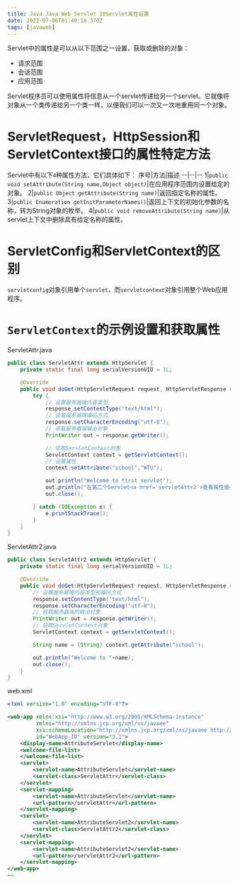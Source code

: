 ```yaml
---
title: Java Java Web Servlet 10Servlet属性设置
date: 2022-07-06T01:40:18.370Z
tags: [javaweb]
---
```

Servlet中的属性是可以从以下范围之一设置，获取或删除的对象：

* 请求范围
* 会话范围
* 应用范围
  
Servlet程序员可以使用属性将信息从一个servlet传递给另一个servlet。它就像将对象从一个类传递给另一个类一样，以便我们可以一次又一次地重用同一个对象。

# ServletRequest，HttpSession和ServletContext接口的属性特定方法
Servlet中有以下`4`种属性方法，它们具体如下：
序号|方法|描述
--|--|--
1|`public void setAttribute(String name,Object object)`|在应用程序范围内设置给定的对象。
2|`public Object getAttribute(String name)`|返回指定名称的属性。
3|`public Enumeration getInitParameterNames()`|返回上下文的初始化参数的名称，转为String对象的枚举。
4|`public void removeAttribute(String name)`|从servlet上下文中删除具有给定名称的属性。

# ServletConfig和ServletContext的区别
`servletconfig`对象引用单个`servlet`，而`servletcontext`对象引用整个Web应用程序。

# `ServletContext`的示例设置和获取属性

ServletAttr.java
~~~java
public class ServletAttr extends HttpServlet {
    private static final long serialVersionUID = 1L;

    @Override
    public void doGet(HttpServletRequest request, HttpServletResponse response){
        try {
            // 设置服务器端内容类型
            response.setContentType("text/html");
            // 设置服务器端编码方式
            response.setCharacterEncoding("utf-8");
            // 获取服务器端输出对象
            PrintWriter out = response.getWriter();

            // 获取ServletContext对象
            ServletContext context = getServletContext();
            // 设置属性
            context.setAttribute("school","WTU");

            out.println("Welcome to first servlet");
            out.println("在第二个Servlet<a href='servletAttr2'>查看属性值</a>");
            out.close();

        } catch (IOException e) {
            e.printStackTrace();
        }
    }
}
~~~

ServletAttr2.java
~~~java
public class ServletAttr2 extends HttpServlet {
    private static final long serialVersionUID = 1L;

    @Override
    public void doGet(HttpServletRequest request, HttpServletResponse response) throws IOException {
        // 设置服务器端内容类型和编码方式
        response.setContentType("text/html");
        response.setCharacterEncoding("utf-8");
        // 获取服务器端的输出对象
        PrintWriter out = response.getWriter();
        // 获取ServletContext对象
        ServletContext context = getServletContext();

        String name = (String) context.getAttribute("school");

        out.println("Welcome to "+name);
        out.close();
    }
}
~~~

web.xml
~~~xml
<?xml version="1.0" encoding="UTF-8"?>

<web-app xmlns:xsi="http://www.w3.org/2001/XMLSchema-instance"
         xmlns="http://xmlns.jcp.org/xml/ns/javaee"
         xsi:schemaLocation="http://xmlns.jcp.org/xml/ns/javaee http://xmlns.jcp.org/xml/ns/javaee/web-app_3_1.xsd"
         id="WebApp_ID" version="3.1">
    <display-name>AttributeServlet</display-name>
    <welcome-file-list>
    </welcome-file-list>
    <servlet>
        <servlet-name>AttributeServlet</servlet-name>
        <servlet-class>ServletAttr</servlet-class>
    </servlet>
    <servlet-mapping>
        <servlet-name>AttributeServlet</servlet-name>
        <url-pattern>/servletAttr</url-pattern>
    </servlet-mapping>
    <servlet>
        <servlet-name>AttributeServlet2</servlet-name>
        <servlet-class>ServletAttr2</servlet-class>
    </servlet>
    <servlet-mapping>
        <servlet-name>AttributeServlet2</servlet-name>
        <url-pattern>/servletAttr2</url-pattern>
    </servlet-mapping>
</web-app>
~~



